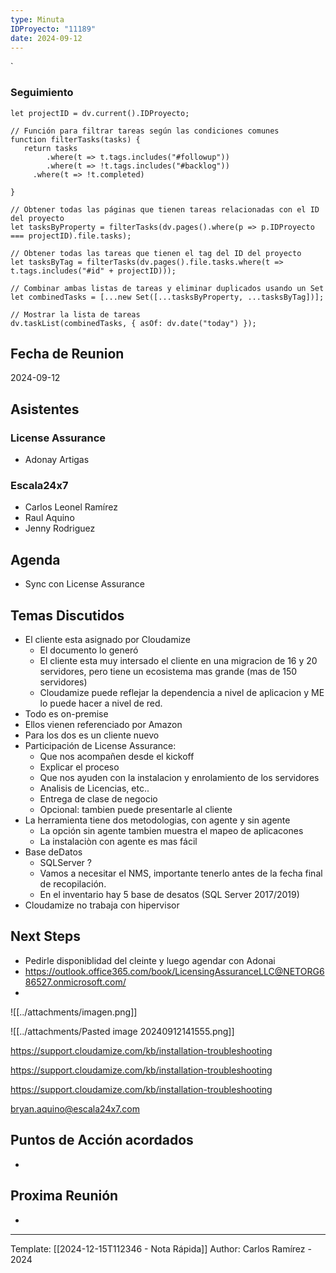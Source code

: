 ```yaml
---
type: Minuta
IDProyecto: "11189"
date: 2024-09-12
---
```

`

### Seguimiento

```dataviewjs
let projectID = dv.current().IDProyecto;

// Función para filtrar tareas según las condiciones comunes
function filterTasks(tasks) {
   return tasks
        .where(t => t.tags.includes("#followup"))
        .where(t => !t.tags.includes("#backlog"))
     .where(t => !t.completed)
        
}

// Obtener todas las páginas que tienen tareas relacionadas con el ID del proyecto
let tasksByProperty = filterTasks(dv.pages().where(p => p.IDProyecto === projectID).file.tasks);

// Obtener todas las tareas que tienen el tag del ID del proyecto
let tasksByTag = filterTasks(dv.pages().file.tasks.where(t => t.tags.includes("#id" + projectID)));

// Combinar ambas listas de tareas y eliminar duplicados usando un Set
let combinedTasks = [...new Set([...tasksByProperty, ...tasksByTag])];

// Mostrar la lista de tareas
dv.taskList(combinedTasks, { asOf: dv.date("today") });
 ```
## Fecha de Reunion
2024-09-12

## Asistentes

### License Assurance
* Adonay Artigas
### Escala24x7
- Carlos Leonel Ramírez
-  Raul Aquino
- Jenny Rodriguez
## Agenda
* Sync con License Assurance
## Temas Discutidos
*  El cliente esta asignado por Cloudamize
	* El documento lo generó
	* El cliente esta muy intersado el cliente en una migracion de 16 y 20 servidores, pero tiene un ecosistema mas grande (mas de 150 servidores)
	* Cloudamize puede reflejar la dependencia a nivel de aplicacion y ME lo puede hacer a nivel de red.
* Todo es on-premise
* Ellos vienen referenciado por Amazon
* Para los dos es un cliente nuevo
* Participación de License Assurance:
	* Que nos acompañen desde el kickoff
	* Explicar el proceso
	* Que nos ayuden con la instalacion y enrolamiento de los servidores
	* Analisis de Licencias, etc..
	* Entrega de clase de negocio
	* Opcional: tambien puede presentarle al cliente
* La herramienta tiene dos metodologias, con agente y sin agente
	* La opción sin agente tambien muestra el mapeo de aplicacones
	* La instalaciòn con agente es mas fácil
* Base deDatos
	* SQLServer ?
	* Vamos a necesitar el NMS, importante tenerlo antes de la fecha final de recopilación.
	* En el inventario hay 5 base de desatos (SQL Server 2017/2019)
* Cloudamize no trabaja con hipervisor

## Next Steps
- Pedirle disponiblidad del cleinte y luego agendar con Adonai
- https://outlook.office365.com/book/LicensingAssuranceLLC@NETORG686527.onmicrosoft.com/
- 
![[../attachments/imagen.png]]


![[../attachments/Pasted image 20240912141555.png]]

https://support.cloudamize.com/kb/installation-troubleshooting

https://support.cloudamize.com/kb/installation-troubleshooting

https://support.cloudamize.com/kb/installation-troubleshooting


[bryan.aquino@escala24x7.com](mailto:bryan.aquino@escala24x7.com "mailto:bryan.aquino@escala24x7.com")


## Puntos de Acción acordados
- 

## Proxima Reunión
*   

---
Template: [[2024-12-15T112346 - Nota Rápida]]
Author: Carlos Ramírez - 2024

